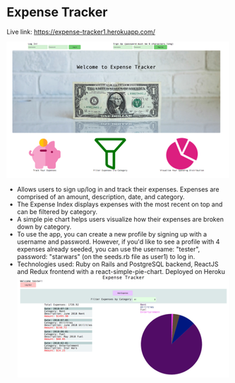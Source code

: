 # Expense Tracker

Live link: https://expense-tracker1.herokuapp.com/

![](app/assets/images/readme1.png)

- Allows users to sign up/log in and track their expenses. Expenses are comprised of an amount, description, date, and category.
- The Expense Index displays expenses with the most recent on top and can be filtered by category.
- A simple pie chart helps users visualize how their expenses are broken down by category.
- To use the app, you can create a new profile by signing up with a username and password. However, if you'd like to see a profile with 4 expenses already seeded, you can use the username: "tester", password: "starwars" (on the seeds.rb file as user1) to log in.
- Technologies used: Ruby on Rails and PostgreSQL backend, ReactJS and Redux frontend with a react-simple-pie-chart. Deployed on Heroku
  ![](app/assets/images/readme2.png)
